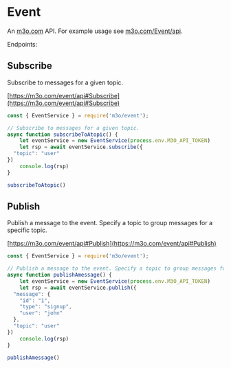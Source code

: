 # Event

An [m3o.com](https://m3o.com) API. For example usage see [m3o.com/Event/api](https://m3o.com/Event/api).

Endpoints:

## Subscribe

Subscribe to messages for a given topic.


[https://m3o.com/event/api#Subscribe](https://m3o.com/event/api#Subscribe)

```js
const { EventService } = require('m3o/event');

// Subscribe to messages for a given topic.
async function subscribeToAtopic() {
	let eventService = new EventService(process.env.M3O_API_TOKEN)
	let rsp = await eventService.subscribe({
  "topic": "user"
})
	console.log(rsp)
}

subscribeToAtopic()
```
## Publish

Publish a message to the event. Specify a topic to group messages for a specific topic.


[https://m3o.com/event/api#Publish](https://m3o.com/event/api#Publish)

```js
const { EventService } = require('m3o/event');

// Publish a message to the event. Specify a topic to group messages for a specific topic.
async function publishAmessage() {
	let eventService = new EventService(process.env.M3O_API_TOKEN)
	let rsp = await eventService.publish({
  "message": {
    "id": "1",
    "type": "signup",
    "user": "john"
  },
  "topic": "user"
})
	console.log(rsp)
}

publishAmessage()
```
